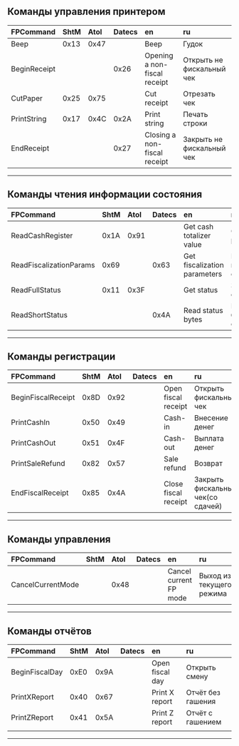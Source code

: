 ## Команды управления принтером ##

| FPCommand          | ShtM | Atol | Datecs | en | ru |
|:-------------------|:-----|:-----|:-------|:---|:---|
| Beep               | 0x13 | 0x47 |        | Beep | Гудок|
| BeginReceipt       |      |      | 0x26   | Opening a non-fiscal receipt | Открыть не фискальный чек |
| CutPaper           | 0x25 | 0x75 |        | Cut receipt  | Отрезать чек |
| PrintString        | 0x17 | 0x4C | 0x2A   | Print string | Печать строки |
| EndReceipt         |      |      | 0x27   | Closing a non-fiscal receipt | Закрыть не фискальный чек |

---


## Команды чтения информации состояния ##
| FPCommand          | ShtM | Atol | Datecs | en | ru |
|:-------------------|:-----|:-----|:-------|:---|:---|
| ReadCashRegister   | 0x1A | 0x91 |        | Get cash totalizer value | Считать регистр |
| ReadFiscalizationParams | 0x69 |      | 0x63   | Get fiscalization parameters | Получить параметры фискализации |
| ReadFullStatus     | 0x11 | 0x3F |        | Get status | Запрос состояния |
| ReadShortStatus    |      |      | 0x4A   | Read status bytes | Получить байты статуса |

---


## Команды регистрации ##
| FPCommand          | ShtM | Atol | Datecs | en | ru |
|:-------------------|:-----|:-----|:-------|:---|:---|
| BeginFiscalReceipt | 0x8D | 0x92 |        | Open fiscal receipt | Открыть фискальный чек |
| PrintCashIn        | 0x50 | 0x49 |        | Cash-in | Внесение денег |
| PrintCashOut       | 0x51 | 0x4F |        | Cash-out | Выплата денег |
| PrintSaleRefund    | 0x82 | 0x57 |        | Sale refund | Возврат |
| EndFiscalReceipt   | 0x85 | 0x4A |        | Close fiscal receipt | Закрыть фискальный чек(со сдачей) |

---


## Команды управления ##
| FPCommand          | ShtM | Atol | Datecs | en | ru |
|:-------------------|:-----|:-----|:-------|:---|:---|
| CancelCurrentMode  |      | 0x48 |        | Cancel current FP mode | Выход из текущего режима |

---


## Команды отчётов ##
| FPCommand          | ShtM | Atol | Datecs | en | ru |
|:-------------------|:-----|:-----|:-------|:---|:---|
| BeginFiscalDay     | 0xE0 | 0x9A |        | Open fiscal day | Открыть смену |
| PrintXReport       | 0x40 | 0x67 |        | Print X report | Отчёт без гашения |
| PrintZReport       | 0x41 | 0x5A |        | Print Z report | Отчёт с гашением |
|                    |      |      |        |    |    |

---
